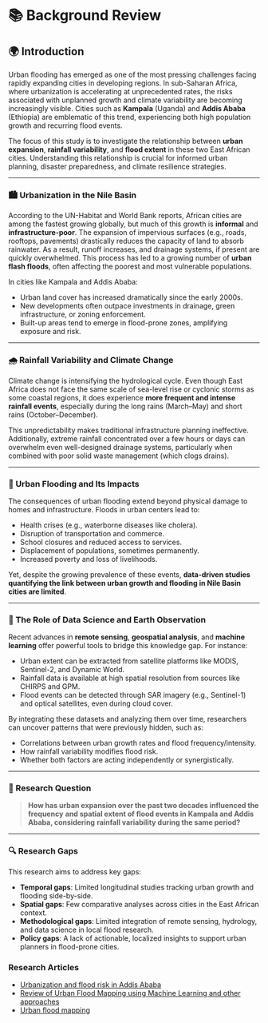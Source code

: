 # 📚 Background Review

## 🌍 Introduction

Urban flooding has emerged as one of the most pressing challenges facing
 rapidly expanding cities in developing regions. In sub-Saharan Africa, where
  urbanization is accelerating at unprecedented rates, the risks associated
   with unplanned growth and climate variability are becoming increasingly
    visible. Cities such as **Kampala** (Uganda) and **Addis Ababa** (Ethiopia)
     are emblematic of this trend, experiencing both high population growth and
      recurring flood events.

The focus of this study is to investigate the relationship between
 **urban expansion**, **rainfall variability**, and **flood extent** in these
  two East African cities. Understanding this relationship is crucial for
   informed urban planning, disaster preparedness, and climate resilience strategies.

---

### 🏙️ Urbanization in the Nile Basin

According to the UN-Habitat and World Bank reports, African cities are among
 the fastest growing globally, but much of this growth is **informal** and
  **infrastructure-poor**. The expansion of impervious surfaces (e.g., roads,
   rooftops, pavements) drastically reduces the capacity of land to absorb
    rainwater. As a result, runoff increases, and drainage systems, if present
     are quickly overwhelmed.
This process has led to a growing number of **urban flash floods**, often
 affecting the poorest and most vulnerable populations.

In cities like Kampala and Addis Ababa:

- Urban land cover has increased dramatically since the early 2000s.
- New developments often outpace investments in drainage, green infrastructure,
 or zoning enforcement.
- Built-up areas tend to emerge in flood-prone zones, amplifying exposure and risk.

---

### 🌧️ Rainfall Variability and Climate Change

Climate change is intensifying the hydrological cycle. Even though East Africa
 does not face the same scale of sea-level rise or cyclonic storms as some
  coastal regions, it does experience **more frequent and intense rainfall
   events**, especially during the long rains (March–May) and short rains (October–December).

This unpredictability makes traditional infrastructure planning ineffective.
 Additionally, extreme rainfall concentrated over a few hours or days can
  overwhelm even well-designed drainage systems, particularly when combined
   with poor solid waste management (which clogs drains).

---

### 🌊 Urban Flooding and Its Impacts

The consequences of urban flooding extend beyond physical damage to homes and
 infrastructure. Floods in urban centers lead to:

- Health crises (e.g., waterborne diseases like cholera).
- Disruption of transportation and commerce.
- School closures and reduced access to services.
- Displacement of populations, sometimes permanently.
- Increased poverty and loss of livelihoods.

Yet, despite the growing prevalence of these events, **data-driven studies**
 **quantifying the link between urban growth and flooding in Nile Basin**
  **cities are limited**.

---

### 📡 The Role of Data Science and Earth Observation

Recent advances in **remote sensing**, **geospatial analysis**, and
 **machine learning** offer powerful tools to bridge this knowledge gap. For instance:

- Urban extent can be extracted from satellite platforms like MODIS,
 Sentinel-2, and Dynamic World.
- Rainfall data is available at high spatial resolution from sources like
 CHIRPS and GPM.
- Flood events can be detected through SAR imagery (e.g., Sentinel-1) and
 optical satellites, even during cloud cover.

By integrating these datasets and analyzing them over time, researchers can
 uncover patterns that were previously hidden, such as:

- Correlations between urban growth rates and flood frequency/intensity.
- How rainfall variability modifies flood risk.
- Whether both factors are acting independently or synergistically.

---

### 🎯 Research Question

> **How has urban expansion over the past two decades influenced the frequency**
 **and spatial extent of flood events in Kampala and Addis Ababa, considering**
 **rainfall variability during the same period?**

---

### 🔍 Research Gaps

This research aims to address key gaps:

- **Temporal gaps**: Limited longitudinal studies tracking urban growth and
 flooding side-by-side.
- **Spatial gaps**: Few comparative analyses across cities in the East African context.
- **Methodological gaps**: Limited integration of remote sensing, hydrology,
 and data science in local flood research.
- **Policy gaps**: A lack of actionable, localized insights to support urban
 planners in flood-prone cities.

### Research Articles

- [Urbanization and flood risk in Addis Ababa](https://www.sciencedirect.com/science/article/pii/S1877705816319609?via%3Dihub)
- [Review of Urban Flood Mapping using Machine Learning and other approaches](https://www.mdpi.com/2072-4292/17/3/524)
- [Urban flood mapping](https://arxiv.org/abs/2411.04153)
